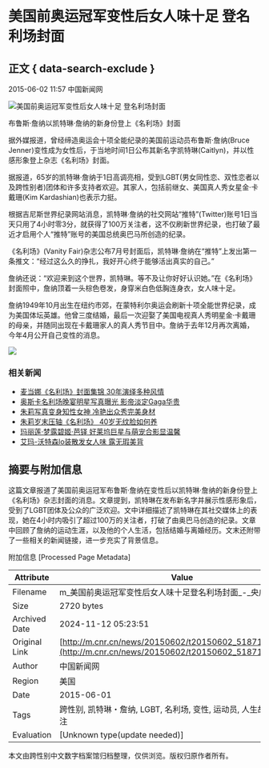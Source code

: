 # 美国前奥运冠军变性后女人味十足 登名利场封面

## 正文 { data-search-exclude }


2015-06-02 11:57 中国新闻网

![美国前奥运冠军变性后女人味十足 登名利场封面](./W020150602430957846798.jpg)

布鲁斯·詹纳以凯特琳·詹纳的新身份登上《名利场》封面

据外媒报道，曾经缔造奥运会十项全能纪录的美国前运动员布鲁斯·詹纳(Bruce Jenner)变性成为女性后，于当地时间1日公布其新名字凯特琳(Caitlyn)，并以性感形象登上杂志《名利场》封面。

据报道，65岁的凯特琳·詹纳于1日高调亮相，受到LGBT(男女同性恋、双性恋者以及跨性别者)团体和许多支持者欢迎。其家人，包括前继女、美国真人秀女星金·卡戴珊(Kim Kardashian)也表示力挺。

根据吉尼斯世界纪录网站消息，凯特琳·詹纳的社交网站“推特”(Twitter)账号1日当天只用了4小时零3分，就获得了100万关注者，这不仅刷新世界纪录，也打破了最近才启用个人“推特”账号的美国总统奥巴马所创造的纪录。

《名利场》(Vanity Fair)杂志公布7月号封面后，凯特琳·詹纳在“推特”上发出第一条推文：“经过这么久的挣扎，我好开心终于能够活出真实的自己。”

詹纳还说：“欢迎来到这个世界，凯特琳。等不及让你好好认识她。”在《名利场》封面照中，詹纳顶着一头棕色卷发，身穿米白色低胸连身衣，女人味十足。

詹纳1949年10月出生在纽约市郊，在蒙特利尔奥运会刷新十项全能世界纪录，成为美国体坛英雄。他曾三度结婚，最后一次迎娶了美国电视真人秀明星金·卡戴珊的母亲，并随同出现在卡戴珊家人的真人秀节目中。詹纳于去年12月再次离婚，今年4月公开自己变性的消息。

![](http://m.cnr.cn/sjbanner/20150518/W020150518601846657818.jpg)

### 相关新闻

- [麦当娜《名利场》封面集锦 30年演绎多种风情](http://www.cnr.cn/ent/list/20150425/t20150425_518395956.shtml)
- [奥斯卡名利场晚宴明星写真曝光 影帝淡定Gaga华贵](http://www.cnr.cn/ent/tpgd/20150225/t20150225_517801915.shtml)
- [朱莉写真变身知性女神 冷艳出众秀完美身材](http://www.cnr.cn/ent/tpgd/20141111/t20141111_516760081.shtml)
- [朱莉岁末压轴《名利场》 40岁无纹脸如何养](http://www.cnr.cn/newscenter/vxjk/ladylist/20141110/t20141110_516756398.shtml)
- [玛丽莲·梦露碧姬·芭铎 好莱坞巨星与萌宠合影显温馨](http://www.cnr.cn/ent/list/20141021/t20141021_516638307.shtml)
- [艾玛-沃特森lo装散发女人味 露无瑕美背](http://www.cnr.cn/picture/pic/yu/20150423/t20150423_518383777.shtml)

## 摘要与附加信息

<!-- tcd_abstract -->
这篇文章报道了美国前奥运冠军布鲁斯·詹纳在变性后以凯特琳·詹纳的新身份登上《名利场》杂志封面的消息。文章提到，凯特琳在发布新名字并展示性感形象后，受到了LGBT团体及公众的广泛欢迎。文中详细描述了凯特琳在其社交媒体上的表现，她在4小时内吸引了超过100万的关注者，打破了由奥巴马创造的纪录。文章中回顾了詹纳的运动生涯，以及他的个人生活，包括结婚与离婚经历。文末还附带了一些相关的新闻链接，进一步充实了背景信息。
<!-- tcd_abstract_end -->

附加信息 [Processed Page Metadata]

| Attribute       | Value                                  |
|-----------------|----------------------------------------|
| Filename        | m_美国前奥运冠军变性后女人味十足登名利场封面_-_央广网.md                             |
| Size            | 2720 bytes                           |
| Archived Date   | 2024-11-12 05:23:51                             |
| Original Link   | [http://m.cnr.cn/news/20150602/t20150602_518717560.html](http://m.cnr.cn/news/20150602/t20150602_518717560.html)                       |
| Author          | 中国新闻网                               |
| Region          | 美国                               |
| Date            | 2015-06-01                                 |
| Tags            | 跨性别, 凯特琳・詹纳, LGBT, 名利场, 变性, 运动员, 人生故事, 社会关注                                 |
| Evaluation            | [Unknown type(update needed)]                                 |
<!-- tcd_table_end -->

本文由跨性别中文数字档案馆归档整理，仅供浏览。版权归原作者所有。
